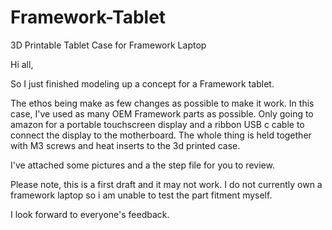 # Framework-Tablet
3D Printable Tablet Case for Framework Laptop

Hi all, 

So I just finished modeling up a concept for a Framework tablet. 

The ethos being make as few changes as possible to make it work. In this case, I've used as many OEM Framework parts as possible. Only going to amazon for a portable touchscreen display and a ribbon USB c cable to connect the display to the motherboard. The whole thing is held together with M3 screws and heat inserts to the 3d printed case.

I've attached some pictures and a the step file for you to review. 

Please note, this is a first draft and it may not work. I do not currently own a framework laptop so i am unable to test the part fitment myself. 

I look forward to everyone's feedback. 
